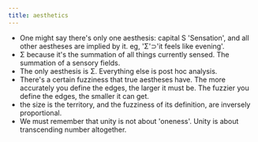 ```yaml
---
title: aesthetics
---
```


- One might say there's only one aesthesis:  capital S 'Sensation', and all other aestheses are implied by it. eg, 'Σ'⊃'it feels like evening'. 
- Σ because it's the summation of all things currently sensed. The summation of a sensory fields.
- The only aesthesis is Σ. Everything else is post hoc analysis.
- There's a certain fuzziness that true aestheses have. The more accurately you define the edges, the larger it must be. The fuzzier you define the edges, the smaller it can get. 
- the size is the territory, and the fuzziness of its definition, are inversely proportional.
- We must remember that unity is not about 'oneness'. Unity is about transcending number altogether.
